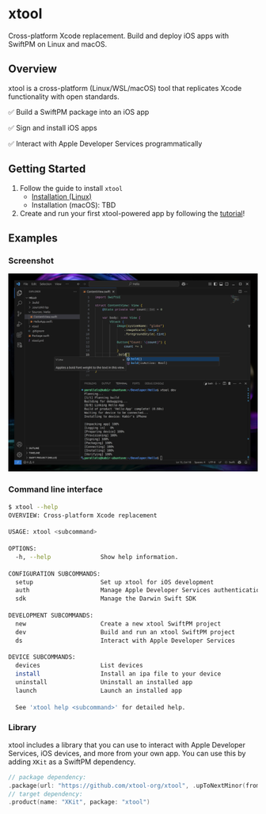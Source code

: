 # xtool

Cross-platform Xcode replacement. Build and deploy iOS apps with SwiftPM on Linux and macOS.

## Overview

xtool is a cross-platform (Linux/WSL/macOS) tool that replicates Xcode functionality with open standards.

✅ Build a SwiftPM package into an iOS app

✅ Sign and install iOS apps

✅ Interact with Apple Developer Services programmatically

## Getting Started

1. Follow the guide to install `xtool`
    - [Installation (Linux)](#)
    - Installation (macOS): TBD
2. Create and run your first xtool-powered app by following the [tutorial](#)!

## Examples

### Screenshot

![A screenshot of xtool being invoked from VSCode](Sources/XTool/Documentation.docc/Resources/Cover.png)

### Command line interface

```bash
$ xtool --help
OVERVIEW: Cross-platform Xcode replacement

USAGE: xtool <subcommand>

OPTIONS:
  -h, --help              Show help information.

CONFIGURATION SUBCOMMANDS:
  setup                   Set up xtool for iOS development
  auth                    Manage Apple Developer Services authentication
  sdk                     Manage the Darwin Swift SDK

DEVELOPMENT SUBCOMMANDS:
  new                     Create a new xtool SwiftPM project
  dev                     Build and run an xtool SwiftPM project
  ds                      Interact with Apple Developer Services

DEVICE SUBCOMMANDS:
  devices                 List devices
  install                 Install an ipa file to your device
  uninstall               Uninstall an installed app
  launch                  Launch an installed app

  See 'xtool help <subcommand>' for detailed help.
```

### Library

xtool includes a library that you can use to interact with Apple Developer Services, iOS devices, and more from your own app. You can use this by adding `XKit` as a SwiftPM dependency.

```swift
// package dependency:
.package(url: "https://github.com/xtool-org/xtool", .upToNextMinor(from: "1.2.0"))
// target dependency:
.product(name: "XKit", package: "xtool")
```
